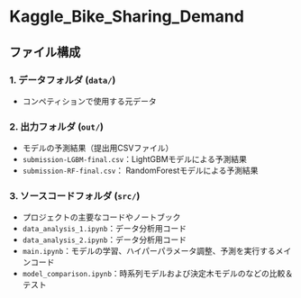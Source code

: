 # Kaggle_Bike_Sharing_Demand

## ファイル構成

### 1. データフォルダ (`data/`)
- コンペティションで使用する元データ

### 2. 出力フォルダ (`out/`)
- モデルの予測結果（提出用CSVファイル）
- `submission-LGBM-final.csv`：LightGBMモデルによる予測結果
- `submission-RF-final.csv`：   RandomForestモデルによる予測結果

### 3. ソースコードフォルダ (`src/`)
- プロジェクトの主要なコードやノートブック
- `data_analysis_1.ipynb`：データ分析用コード
- `data_analysis_2.ipynb`：データ分析用コード
- `main.ipynb`：モデルの学習、ハイパーパラメータ調整、予測を実行するメインコード
- `model_comparison.ipynb`：時系列モデルおよび決定木モデルのなどの比較＆テスト